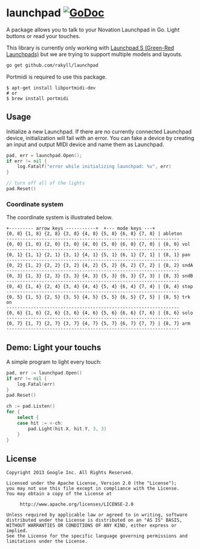 # launchpad [![GoDoc](https://godoc.org/github.com/rakyll/launchpad?status.svg)](https://godoc.org/github.com/rakyll/launchpad)
A package allows you to talk to your Novation Launchpad in Go. Light buttons
or read your touches.

This library is currently only working with [Launchpad S (Green-Red Launchpads)](https://www.amazon.com/dp/B00E3XTKAG) but we are trying to support multiple models and layouts.

~~~ sh
go get github.com/rakyll/launchpad
~~~

Portmidi is required to use this package.

```
$ apt-get install libportmidi-dev
# or
$ brew install portmidi
```

## Usage
Initialize a new Launchpad. If there are no currently connected Launchpad
device, initialization will fail with an error. You can fake a device by
creating an input and output MIDI device and name them as Launchpad.
~~~ go
pad, err = launchpad.Open();
if err != nil {
    log.Fatalf("error while initializing launchpad: %v", err)
}

// turn off all of the lights
pad.Reset()
~~~

### Coordinate system

The coordinate system is illustrated below.
~~~
+--------- arrow keys -----------+  +--- mode keys ---+
{0, 8} {1, 8} {2, 8} {3, 8} {4, 8} {5, 8} {6, 8} {7, 8} | ableton
----------------------------------------------------------------
{0, 0} {1, 0} {2, 0} {3, 0} {4, 0} {5, 0} {6, 0} {7, 0} | {8, 0} vol
----------------------------------------------------------------
{0, 1} {1, 1} {2, 1} {3, 1} {4, 1} {5, 1} {6, 1} {7, 1} | {8, 1} pan
----------------------------------------------------------------
{0, 2} {1, 2} {2, 2} {3, 2} {4, 2} {5, 2} {6, 2} {7, 2} | {8, 2} sndA
----------------------------------------------------------------
{0, 3} {1, 3} {2, 3} {3, 3} {4, 3} {5, 3} {6, 3} {7, 3} | {8, 3} sndB
----------------------------------------------------------------
{0, 4} {1, 4} {2, 4} {3, 4} {4, 4} {5, 4} {6, 4} {7, 4} | {8, 4} stop
----------------------------------------------------------------
{0, 5} {1, 5} {2, 5} {3, 5} {4, 5} {5, 5} {6, 5} {7, 5} | {8, 5} trk on
----------------------------------------------------------------
{0, 6} {1, 6} {2, 6} {3, 6} {4, 6} {5, 6} {6, 6} {7, 6} | {8, 6} solo
----------------------------------------------------------------
{0, 7} {1, 7} {2, 7} {3, 7} {4, 7} {5, 7} {6, 7} {7, 7} | {8, 7} arm
----------------------------------------------------------------
~~~

## Demo: Light your touchs

A simple program to light every touch:

~~~ go
pad, err := launchpad.Open()
if err != nil {
    log.Fatal(err)
}
pad.Reset()

ch := pad.Listen()
for {
	select {
	case hit := <-ch:
		pad.Light(hit.X, hit.Y, 3, 3)
	}
}
~~~
    
## License
    Copyright 2013 Google Inc. All Rights Reserved.
    
    Licensed under the Apache License, Version 2.0 (the "License");
    you may not use this file except in compliance with the License.
    You may obtain a copy of the License at
    
         http://www.apache.org/licenses/LICENSE-2.0
    
    Unless required by applicable law or agreed to in writing, software
    distributed under the License is distributed on an "AS IS" BASIS,
    WITHOUT WARRANTIES OR CONDITIONS OF ANY KIND, either express or implied.
    See the License for the specific language governing permissions and
    limitations under the License.
